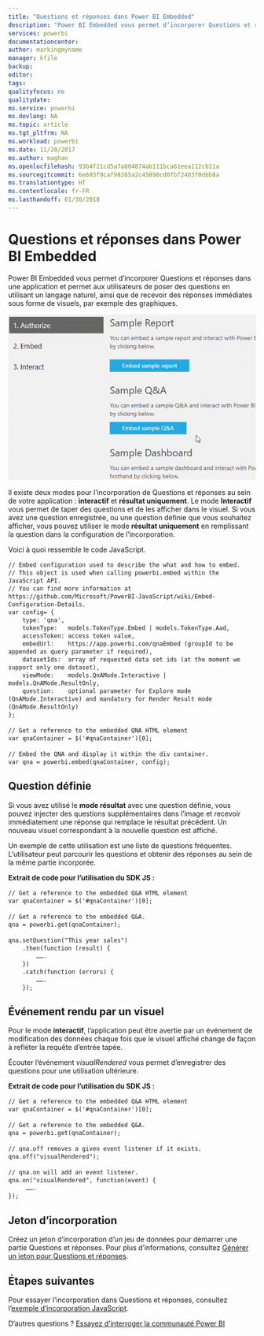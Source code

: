 ```yaml
---
title: "Questions et réponses dans Power BI Embedded"
description: "Power BI Embedded vous permet d’incorporer Questions et réponses dans une application et permet aux utilisateurs de poser des questions en utilisant un langage naturel."
services: powerbi
documentationcenter: 
author: markingmyname
manager: kfile
backup: 
editor: 
tags: 
qualityfocus: no
qualitydate: 
ms.service: powerbi
ms.devlang: NA
ms.topic: article
ms.tgt_pltfrm: NA
ms.workload: powerbi
ms.date: 11/20/2017
ms.author: maghan
ms.openlocfilehash: 93b4f21cd5a7a804874ab111bca61eea112cb11a
ms.sourcegitcommit: 6e693f9caf98385a2c45890cd0fbf2403f0dbb8a
ms.translationtype: HT
ms.contentlocale: fr-FR
ms.lasthandoff: 01/30/2018
---
```

# <a name="qa-in-power-bi-embedded"></a>Questions et réponses dans Power BI Embedded
Power BI Embedded vous permet d’incorporer Questions et réponses dans une application et permet aux utilisateurs de poser des questions en utilisant un langage naturel, ainsi que de recevoir des réponses immédiates sous forme de visuels, par exemple des graphiques.

![Question Interactive Questions et réponses dans une image incorporée](media/qanda/embedded-qanda.gif)

Il existe deux modes pour l’incorporation de Questions et réponses au sein de votre application : **interactif** et **résultat uniquement**. Le mode **Interactif** vous permet de taper des questions et de les afficher dans le visuel. Si vous avez une question enregistrée, ou une question définie que vous souhaitez afficher, vous pouvez utiliser le mode **résultat uniquement** en remplissant la question dans la configuration de l’incorporation.

Voici à quoi ressemble le code JavaScript.

```
// Embed configuration used to describe the what and how to embed.
// This object is used when calling powerbi.embed within the JavaScript API.
// You can find more information at https://github.com/Microsoft/PowerBI-JavaScript/wiki/Embed-Configuration-Details.
var config= {
    type: 'qna',
    tokenType:   models.TokenType.Embed | models.TokenType.Aad,
    accessToken: access token value,
    embedUrl:    https://app.powerbi.com/qnaEmbed (groupId to be appended as query parameter if required),
    datasetIds:  array of requested data set ids (at the moment we support only one dataset),
    viewMode:    models.QnAMode.Interactive | models.QnAMode.ResultOnly,
    question:    optional parameter for Explore mode (QnAMode.Interactive) and mandatory for Render Result mode (QnAMode.ResultOnly)
};

// Get a reference to the embedded QNA HTML element
var qnaContainer = $('#qnaContainer')[0];

// Embed the QNA and display it within the div container.
var qna = powerbi.embed(qnaContainer, config);
```

## <a name="set-question"></a>Question définie
Si vous avez utilisé le **mode résultat** avec une question définie, vous pouvez injecter des questions supplémentaires dans l’image et recevoir immédiatement une réponse qui remplace le résultat précédent. Un nouveau visuel correspondant à la nouvelle question est affiché.

Un exemple de cette utilisation est une liste de questions fréquentes. L’utilisateur peut parcourir les questions et obtenir des réponses au sein de la même partie incorporée.

**Extrait de code pour l’utilisation du SDK JS :**  

```        
// Get a reference to the embedded Q&A HTML element
var qnaContainer = $('#qnaContainer')[0];

// Get a reference to the embedded Q&A.
qna = powerbi.get(qnaContainer);

qna.setQuestion("This year sales")
    .then(function (result) {
        …….
    })
    .catch(function (errors) {
        …….
    });
```

## <a name="visual-rendered-event"></a>Événement rendu par un visuel
Pour le mode **interactif**, l’application peut être avertie par un événement de modification des données chaque fois que le visuel affiché change de façon à refléter la requête d’entrée tapée.

Écouter l’événement *visualRendered* vous permet d’enregistrer des questions pour une utilisation ultérieure. 

**Extrait de code pour l’utilisation du SDK JS :**  

```
// Get a reference to the embedded Q&A HTML element
var qnaContainer = $('#qnaContainer')[0];

// Get a reference to the embedded Q&A.
qna = powerbi.get(qnaContainer);

// qna.off removes a given event listener if it exists.
qna.off("visualRendered");

// qna.on will add an event listener.
qna.on("visualRendered", function(event) {
     …….
});
```

## <a name="embed-token"></a>Jeton d’incorporation
Créez un jeton d’incorporation d’un jeu de données pour démarrer une partie Questions et réponses. Pour plus d’informations, consultez [Générer un jeton pour Questions et réponses](https://msdn.microsoft.com/library/mt784614.aspx#qanda).

## <a name="next-steps"></a>Étapes suivantes
Pour essayer l’incorporation dans Questions et réponses, consultez l’[exemple d’incorporation JavaScript](https://microsoft.github.io/PowerBI-JavaScript/demo/).

D’autres questions ? [Essayez d’interroger la communauté Power BI](http://community.powerbi.com/)

